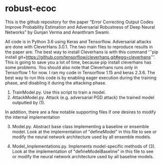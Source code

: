 # robust-ecoc
This is the github repository for the paper "Error Correcting Output Codes Improve Probability Estimation and Adversarial Robustness of Deep Neural Networks"  by Gunjan Verma and Ananthram Swami.

All code is in Python 3.6 using Keras and Tensorflow. Adversarial attacks are done with CleverHans 3.0.1. The two main files to reproduce results in the paper are:
The best way to install Cleverhans is with this command '''pip install git+https://github.com/tensorflow/cleverhans.git#egg=cleverhans'''. This is going to save you a lot of time, because pip install cleverhans has some problems.
You should also note that Cleverhans runs only in Tensorflow 1 for now. I ran my code in Tensorflow 1.15 and keras 2.3.6.
The best way to run this code is by enabling eager execution during the training phase, and disabling it during the attacking phase.

1. TrainModel.py.  Use this script to train a model.  
2. AttackModel.py. Attack (e.g. adversarial PGD attack) the trained model outputted by (1).

In addition, there are a few notable supporting files if one desires to modify the internal implementation

3. Model.py. Abstract base class implementing a baseline or ensemble model. Look at the implementation of "defineModel" in this file to see or modify the neural network architecture used by all ensemble models. 

4. Model_Implementations.py. Implements model-specific methods of (3). Look at the implementation of "defineModelBaseline" in this file to see or modify the neural network architecture used by all baseline models. 
